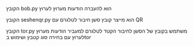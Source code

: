 הקובץ bob.py הוא להעברה הודעות מערוץ לערוץ 

הקובץ seshenqr.py הוא מייצר קובץ סשן חיבור לטלגרם עם QR 

הקובץ tor.py משתמש בקובץ של הסשן לחיבור הקטד לטלגרם למעביר הודעות מערוץ לערוץ עם בחירה סוג קטבץ ושימוש בtor
